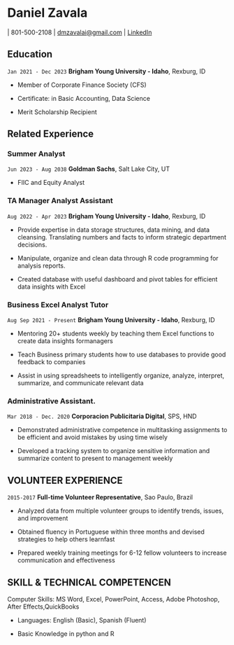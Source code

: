 

# Daniel Zavala 


<div id="webaddress">

|  801-500-2108</a>
| dmzavalai@gmail.com</a>
| <a href="https://www.linkedin.com/in/dzavalai/">LinkedIn</a>

</div>

<!-- https://www.monique.tech/the-art-of-markdown -->

## Education
`Jan 2021 - Dec 2023`
__Brigham Young University - Idaho__, Rexburg, ID

- Member of Corporate Finance Society (CFS)

- Certificate: in Basic Accounting, Data Science

- Merit Scholarship Recipient


## Related Experience

### Summer Analyst

`Jun 2023 - Aug 2038`
__Goldman Sachs__, Salt Lake City, UT

- FIIC and Equity Analyst

### TA Manager Analyst Assistant

`Aug 2022 - Apr 2023`
__Brigham Young University - Idaho__, Rexburg, ID

- Provide expertise in data storage structures, data mining, and data cleansing. Translating numbers and facts to inform strategic department decisions.

- Manipulate, organize and clean data through R code programming for analysis reports.

- Created database with useful dashboard and pivot tables for efficient data insights with Excel


### Business Excel Analyst Tutor

`Aug Sep 2021 - Present`
__Brigham Young University - Idaho__, Rexburg, ID

- Mentoring 20+ students weekly by teaching them Excel functions to create data insights formanagers

- Teach Business primary students how to use databases to provide good feedback to companies 

- Assist in using spreadsheets to intelligently organize, analyze, interpret, summarize, and communicate
 relevant data

### Administrative Assistant.

`Mar 2018 - Dec. 2020`
__Corporacion Publicitaria Digital__, SPS, HND

- Demonstrated administrative competence in multitasking assignments to be efficient and avoid mistakes by using time wisely

- Developed a tracking system to organize sensitive information and summarize content to present to management weekly



## VOLUNTEER EXPERIENCE

`2015-2017`
__Full-time Volunteer Representative__, Sao Paulo, Brazil

- Analyzed data from multiple volunteer groups to identify trends, issues, and improvement

- Obtained fluency in Portuguese within three months and devised strategies to help others learnfast

- Prepared weekly training meetings for 6-12 fellow volunteers to increase communication and
 effectiveness


## SKILL & TECHNICAL COMPETENCEN

Computer Skills: MS Word, Excel, PowerPoint, Access, Adobe Photoshop, After Effects,QuickBooks
- Languages: English (Basic), Spanish (Fluent)

- Basic Knowledge in python and R



<!-- ### Footer

Last updated: May 2013 -->


